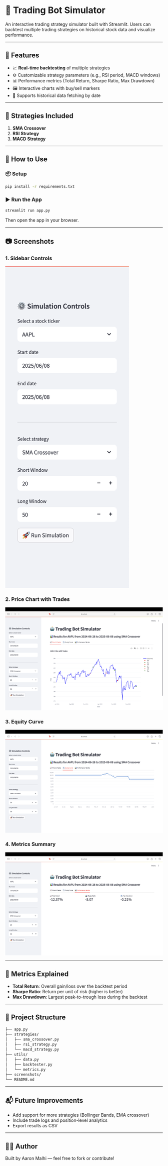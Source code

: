 # 🤖 Trading Bot Simulator

An interactive trading strategy simulator built with Streamlit. Users can backtest multiple trading strategies on historical stock data and visualize performance.

---

## 🚀 Features

- 📈 **Real-time backtesting** of multiple strategies
- ⚙️ Customizable strategy parameters (e.g., RSI period, MACD windows)
- 📊 Performance metrics (Total Return, Sharpe Ratio, Max Drawdown)
- 🖼️ Interactive charts with buy/sell markers
- 📅 Supports historical data fetching by date

---

## 🔧 Strategies Included

1. **SMA Crossover**
2. **RSI Strategy**
3. **MACD Strategy**

---

## 🧪 How to Use

### 📦 Setup

```bash
pip install -r requirements.txt
```

### ▶️ Run the App

```bash
streamlit run app.py
```

Then open the app in your browser.

---

## 📷 Screenshots

### 1. Sidebar Controls
![Sidebar](screenshots/sidebar.png)

### 2. Price Chart with Trades
![Price Chart](screenshots/price_chart.png)

### 3. Equity Curve
![Equity Curve](screenshots/equity_curve.png)

### 4. Metrics Summary
![Metrics](screenshots/metrics.png)

---

## 📐 Metrics Explained

- **Total Return**: Overall gain/loss over the backtest period
- **Sharpe Ratio**: Return per unit of risk (higher is better)
- **Max Drawdown**: Largest peak-to-trough loss during the backtest

---

## 📁 Project Structure

```
├── app.py
├── strategies/
│   ├── sma_crossover.py
│   ├── rsi_strategy.py
│   └── macd_strategy.py
├── utils/
│   ├── data.py
│   ├── backtester.py
│   └── metrics.py
├── screenshots/
└── README.md
```

---

## 📬 Future Improvements

- Add support for more strategies (Bollinger Bands, EMA crossover)
- Include trade logs and position-level analytics
- Export results as CSV

---

## 🧑‍💻 Author

Built by Aaron Malhi — feel free to fork or contribute!

